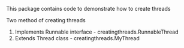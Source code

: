 This package contains code to demonstrate how to create threads

Two method of creating threads

1. Implements Runnable interface - creatingthreads.RunnableThread
2. Extends Thread class - creatingthreads.MyThread
